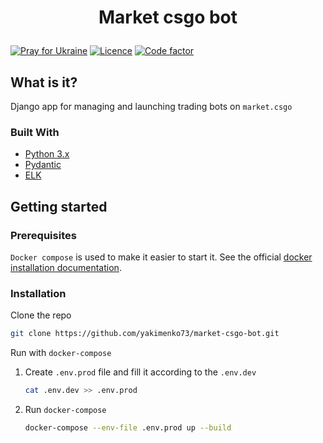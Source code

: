 # <p align="center">Market csgo bot</p>

[![Pray for Ukraine](https://img.shields.io/badge/made_in-ukraine-ffd700.svg?labelColor=0057b7)](https://stand-with-ukraine.pp.ua)
[![Licence](https://img.shields.io/github/license/yakimenko73/market-csgo-bot)](https://github.com/yakimenko73/market-csgo-bot/blob/master/LICENSE)
[![Code factor](https://www.codefactor.io/repository/github/yakimenko73/market-csgo-bot/badge)](https://www.codefactor.io/repository/github/yakimenko73/market-csgo-bot)

## What is it?

Django app for managing and launching trading bots on `market.csgo`

### Built With

* [Python 3.x](https://www.python.org/)
* [Pydantic](https://github.com/pydantic/pydantic)
* [ELK](https://www.elastic.co/what-is/elk-stack)

## Getting started

### Prerequisites

`Docker compose` is used to make it easier to start it. See the
official [docker installation documentation](https://docs.docker.com/compose/install/).

### Installation

Clone the repo

   ```sh
   git clone https://github.com/yakimenko73/market-csgo-bot.git
   ```

Run with `docker-compose`

1. Create `.env.prod` file and fill it according to the `.env.dev`
    ```sh
    cat .env.dev >> .env.prod
    ```
2. Run `docker-compose`
   ```sh
   docker-compose --env-file .env.prod up --build
   ```
